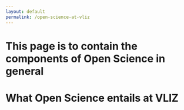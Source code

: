 ```yaml
---
layout: default
permalink: /open-science-at-vliz
---
```


# This page is to contain the components of Open Science in general

# What Open Science entails at VLIZ
